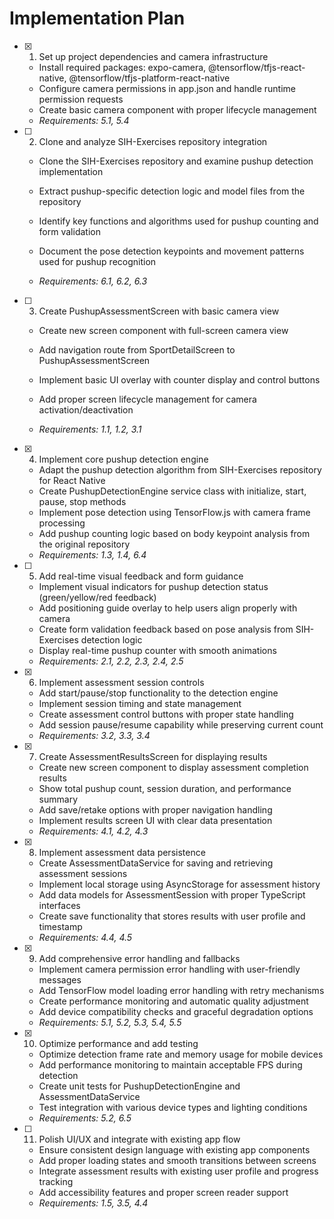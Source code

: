 # Implementation Plan

- [x] 1. Set up project dependencies and camera infrastructure


  - Install required packages: expo-camera, @tensorflow/tfjs-react-native, @tensorflow/tfjs-platform-react-native
  - Configure camera permissions in app.json and handle runtime permission requests
  - Create basic camera component with proper lifecycle management
  - _Requirements: 5.1, 5.4_



- [ ] 2. Clone and analyze SIH-Exercises repository integration
  - Clone the SIH-Exercises repository and examine pushup detection implementation
  - Extract pushup-specific detection logic and model files from the repository
  - Identify key functions and algorithms used for pushup counting and form validation
  - Document the pose detection keypoints and movement patterns used for pushup recognition


  - _Requirements: 6.1, 6.2, 6.3_

- [ ] 3. Create PushupAssessmentScreen with basic camera view
  - Create new screen component with full-screen camera view
  - Add navigation route from SportDetailScreen to PushupAssessmentScreen


  - Implement basic UI overlay with counter display and control buttons
  - Add proper screen lifecycle management for camera activation/deactivation
  - _Requirements: 1.1, 1.2, 3.1_

- [x] 4. Implement core pushup detection engine


  - Adapt the pushup detection algorithm from SIH-Exercises repository for React Native
  - Create PushupDetectionEngine service class with initialize, start, pause, stop methods
  - Implement pose detection using TensorFlow.js with camera frame processing
  - Add pushup counting logic based on body keypoint analysis from the original repository
  - _Requirements: 1.3, 1.4, 6.4_


- [ ] 5. Add real-time visual feedback and form guidance
  - Implement visual indicators for pushup detection status (green/yellow/red feedback)
  - Add positioning guide overlay to help users align properly with camera
  - Create form validation feedback based on pose analysis from SIH-Exercises detection logic
  - Display real-time pushup counter with smooth animations
  - _Requirements: 2.1, 2.2, 2.3, 2.4, 2.5_

- [x] 6. Implement assessment session controls

  - Add start/pause/stop functionality to the detection engine
  - Implement session timing and state management
  - Create assessment control buttons with proper state handling
  - Add session pause/resume capability while preserving current count
  - _Requirements: 3.2, 3.3, 3.4_

- [x] 7. Create AssessmentResultsScreen for displaying results


  - Create new screen component to display assessment completion results
  - Show total pushup count, session duration, and performance summary
  - Add save/retake options with proper navigation handling
  - Implement results screen UI with clear data presentation
  - _Requirements: 4.1, 4.2, 4.3_

- [x] 8. Implement assessment data persistence


  - Create AssessmentDataService for saving and retrieving assessment sessions
  - Implement local storage using AsyncStorage for assessment history
  - Add data models for AssessmentSession with proper TypeScript interfaces
  - Create save functionality that stores results with user profile and timestamp
  - _Requirements: 4.4, 4.5_

- [x] 9. Add comprehensive error handling and fallbacks


  - Implement camera permission error handling with user-friendly messages
  - Add TensorFlow model loading error handling with retry mechanisms
  - Create performance monitoring and automatic quality adjustment
  - Add device compatibility checks and graceful degradation options
  - _Requirements: 5.1, 5.2, 5.3, 5.4, 5.5_

- [x] 10. Optimize performance and add testing




  - Optimize detection frame rate and memory usage for mobile devices
  - Add performance monitoring to maintain acceptable FPS during detection
  - Create unit tests for PushupDetectionEngine and AssessmentDataService
  - Test integration with various device types and lighting conditions
  - _Requirements: 5.2, 6.5_

- [ ] 11. Polish UI/UX and integrate with existing app flow
  - Ensure consistent design language with existing app components
  - Add proper loading states and smooth transitions between screens
  - Integrate assessment results with existing user profile and progress tracking
  - Add accessibility features and proper screen reader support
  - _Requirements: 1.5, 3.5, 4.4_
